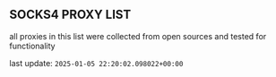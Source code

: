 ## SOCKS4 PROXY LIST

all proxies in this list were collected from open sources and tested for functionality

last update: `2025-01-05 22:20:02.098022+00:00`